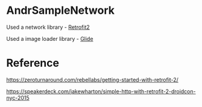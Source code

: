 # AndrSampleNetwork
Used a network library - <a href="https://square.github.io/retrofit/" target="_blank">Retrofit2</a>

Used a image loader library - <a href="https://github.com/bumptech/glide" target="_blank">Glide</a>

# Reference
https://zeroturnaround.com/rebellabs/getting-started-with-retrofit-2/

https://speakerdeck.com/jakewharton/simple-http-with-retrofit-2-droidcon-nyc-2015

